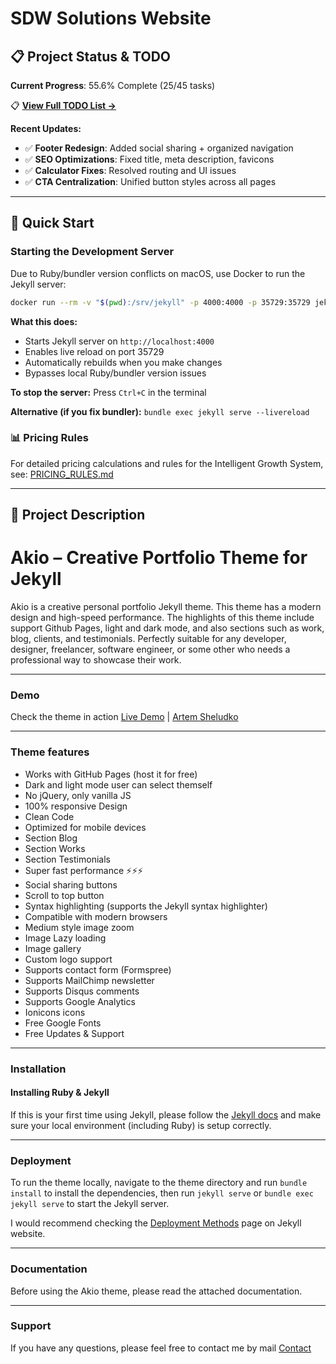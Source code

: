# SDW Solutions Website

## 📋 Project Status & TODO
**Current Progress**: 55.6% Complete (25/45 tasks)

📋 **[View Full TODO List →](./_private/TODO.md)**

**Recent Updates:**
- ✅ **Footer Redesign**: Added social sharing + organized navigation
- ✅ **SEO Optimizations**: Fixed title, meta description, favicons
- ✅ **Calculator Fixes**: Resolved routing and UI issues
- ✅ **CTA Centralization**: Unified button styles across all pages

---

## 🚀 Quick Start

### Starting the Development Server

Due to Ruby/bundler version conflicts on macOS, use Docker to run the Jekyll server:

```bash
docker run --rm -v "$(pwd):/srv/jekyll" -p 4000:4000 -p 35729:35729 jekyll/jekyll:4.2.0 jekyll serve --host 0.0.0.0 --livereload
```

**What this does:**
- Starts Jekyll server on `http://localhost:4000`
- Enables live reload on port 35729
- Automatically rebuilds when you make changes
- Bypasses local Ruby/bundler version issues

**To stop the server:** Press `Ctrl+C` in the terminal

**Alternative (if you fix bundler):** `bundle exec jekyll serve --livereload`

### 📊 Pricing Rules

For detailed pricing calculations and rules for the Intelligent Growth System, see: [PRICING_RULES.md](./_private/PRICING_RULES.md)

---

## 📝 Project Description

# Akio – Creative Portfolio Theme for Jekyll

Akio is a creative personal portfolio Jekyll theme. This theme has a modern design and high-speed performance. The highlights of this theme include support Github Pages, light and dark mode, and also sections such as work, blog, clients, and testimonials. Perfectly suitable for any developer, designer, freelancer, software engineer, or some other who needs a professional way to showcase their work.

* * *

### Demo

Check the theme in action [Live Demo](https://akio-jekyll.netlify.app/) |
[Artem Sheludko](https://jekyllthemes.io/developers/artem-sheludko)

* * *

### Theme features

- Works with GitHub Pages (host it for free)
- Dark and light mode user can select themself
- No jQuery, only vanilla JS
- 100% responsive Design
- Clean Code
- Optimized for mobile devices
- Section Blog
- Section Works
- Section Testimonials
- Super fast performance ⚡⚡⚡
- Social sharing buttons
- Scroll to top button
- Syntax highlighting (supports the Jekyll syntax highlighter)
- Compatible with modern browsers
- Medium style image zoom
- Image Lazy loading
- Image gallery
- Custom logo support
- Supports contact form (Formspree)
- Supports MailChimp newsletter
- Supports Disqus comments
- Supports Google Analytics
- Ionicons icons
- Free Google Fonts
- Free Updates & Support

* * *

### Installation

#### Installing Ruby & Jekyll

If this is your first time using Jekyll, please follow the [Jekyll docs](https://jekyllrb.com/docs/installation/) and make sure your local environment (including Ruby) is setup correctly.

* * *

### Deployment

To run the theme locally, navigate to the theme directory and run `bundle install` to install the dependencies, then run `jekyll serve` or `bundle exec jekyll serve` to start the Jekyll server.

I would recommend checking the [Deployment Methods](https://jekyllrb.com/docs/deployment-methods/) page on Jekyll website.

* * *

### Documentation

Before using the Akio theme, please read the attached documentation.

* * *

### Support

<p>If you have any questions, please feel free to contact me by mail <a href="mailto:hi.artemsheludko@gmail.com">Contact</a><p>